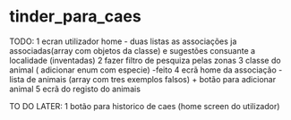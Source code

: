 # tinder_para_caes

TODO: 
1 ecran utilizador home - duas listas as associações ja associadas(array com objetos da classe) e sugestões consuante a localidade (inventadas)
2 fazer filtro de pesquiza pelas zonas
3 classe do animal ( adicionar enum com especie) -feito
4 ecrã home da associação - lista de animais (array com tres exemplos falsos) + botão para adicionar animal
5 ecrã do registo do animais 




TO DO LATER:
1  botão para historico de caes (home screen do utilizador)